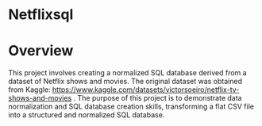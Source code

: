 # Netflixsql
# Overview
This project involves creating a normalized SQL database derived from a dataset of Netflix shows and movies. The original dataset was obtained from Kaggle: https://www.kaggle.com/datasets/victorsoeiro/netflix-tv-shows-and-movies .
The purpose of this project is to demonstrate data normalization and SQL database creation skills, transforming a flat CSV file into a structured and normalized SQL database.
